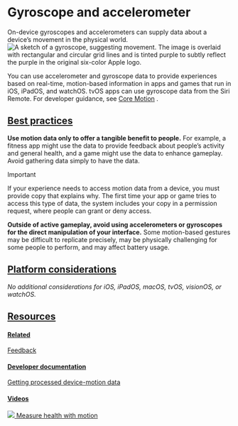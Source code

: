 Gyroscope and accelerometer
===========================

On-device gyroscopes and accelerometers can supply data about a device’s movement in the physical world.![A sketch of a gyroscope, suggesting movement. The image is overlaid with rectangular and circular grid lines and is tinted purple to subtly reflect the purple in the original six-color Apple logo.](https://docs-assets.developer.apple.com/published/d095e989767ecf0537fa99b6ea46b50a/inputs-gyroscope-intro@2x.png)

You can use accelerometer and gyroscope data to provide experiences based on real-time, motion-based information in apps and games that run in iOS, iPadOS, and watchOS. tvOS apps can use gyroscope data from the Siri Remote. For developer guidance, see [Core Motion](/documentation/coremotion)
.

[Best practices](/design/human-interface-guidelines/gyro-and-accelerometer#Best-practices)
------------------------------------------------------------------------------------------

**Use motion data only to offer a tangible benefit to people.** For example, a fitness app might use the data to provide feedback about people’s activity and general health, and a game might use the data to enhance gameplay. Avoid gathering data simply to have the data.

Important

If your experience needs to access motion data from a device, you must provide copy that explains why. The first time your app or game tries to access this type of data, the system includes your copy in a permission request, where people can grant or deny access.

**Outside of active gameplay, avoid using accelerometers or gyroscopes for the direct manipulation of your interface.** Some motion-based gestures may be difficult to replicate precisely, may be physically challenging for some people to perform, and may affect battery usage.

[Platform considerations](/design/human-interface-guidelines/gyro-and-accelerometer#Platform-considerations)
------------------------------------------------------------------------------------------------------------

*No additional considerations for iOS, iPadOS, macOS, tvOS, visionOS, or watchOS.*

[Resources](/design/human-interface-guidelines/gyro-and-accelerometer#Resources)
--------------------------------------------------------------------------------

#### [Related](/design/human-interface-guidelines/gyro-and-accelerometer#Related)

[Feedback](/design/human-interface-guidelines/feedback)


#### [Developer documentation](/design/human-interface-guidelines/gyro-and-accelerometer#Developer-documentation)

[Getting processed device-motion data](/documentation/coremotion/getting_processed_device-motion_data)


#### [Videos](/design/human-interface-guidelines/gyro-and-accelerometer#Videos)

[![](https://devimages-cdn.apple.com/wwdc-services/images/119/5077B5B0-643B-4E31-9C5E-6E766326D3F3/5225_wide_250x141_1x.jpg) Measure health with motion](https://developer.apple.com/videos/play/wwdc2021/10287) 
